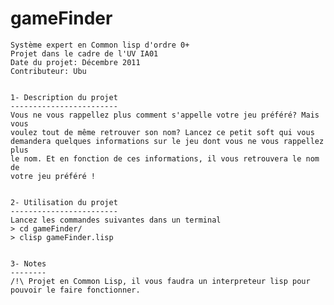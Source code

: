 
gameFinder
==========

	Système expert en Common lisp d'ordre 0+
	Projet dans le cadre de l'UV IA01
	Date du projet: Décembre 2011
	Contributeur: Ubu


	1- Description du projet
	------------------------
	Vous ne vous rappellez plus comment s'appelle votre jeu préféré? Mais vous
	voulez tout de même retrouver son nom? Lancez ce petit soft qui vous 
	demandera quelques informations sur le jeu dont vous ne vous rappellez plus 
	le nom. Et en fonction de ces informations, il vous retrouvera le nom de 
	votre jeu préféré !


	2- Utilisation du projet
	------------------------
	Lancez les commandes suivantes dans un terminal
	> cd gameFinder/
	> clisp gameFinder.lisp
	
	
	3- Notes
	--------
	/!\ Projet en Common Lisp, il vous faudra un interpreteur lisp pour 
	pouvoir le faire fonctionner.
